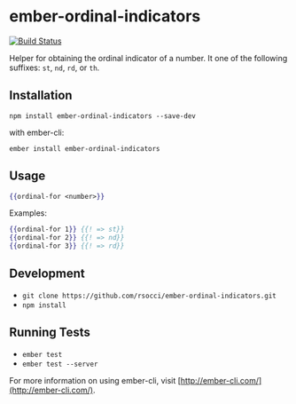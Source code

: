 # ember-ordinal-indicators
[![Build
Status](https://travis-ci.com/rsocci/ember-ordinal-indicators.svg?token=u8nEZqCti1s9YTdNGA5X&branch=master)](https://travis-ci.com/rsocci/ember-ordinal-indicators)

Helper for obtaining the ordinal indicator of a number.
It one of the following suffixes: `st`, `nd`, `rd`, or `th`.

## Installation

`npm install ember-ordinal-indicators --save-dev`

with ember-cli:

`ember install ember-ordinal-indicators`

## Usage

```hbs
{{ordinal-for <number>}}
```

Examples:

```hbs
{{ordinal-for 1}} {{! => st}}
{{ordinal-for 2}} {{! => nd}}
{{ordinal-for 3}} {{! => rd}}
```

## Development
* `git clone https://github.com/rsocci/ember-ordinal-indicators.git`
* `npm install`

## Running Tests
* `ember test`
* `ember test --server`

For more information on using ember-cli, visit [http://ember-cli.com/](http://ember-cli.com/).
